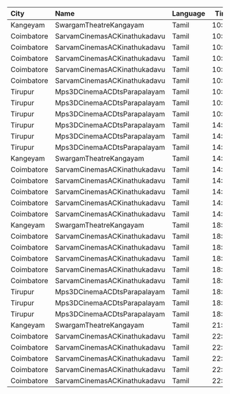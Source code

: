 | City       | Name                         | Language |  Time | Type        | Price | Capacity | Booked |
| :--------- | :--------------------------- | :------- | ----: | :---------- | ----: | -------: | -----: |
| Kangeyam   | SwargamTheatreKangayam       | Tamil    | 10:30 | Balcony     |  100₹ |      121 |      0 |
| Coimbatore | SarvamCinemasACKinathukadavu | Tamil    | 10:30 | BoxA        |  120₹ |       16 |     16 |
| Coimbatore | SarvamCinemasACKinathukadavu | Tamil    | 10:30 | BoxB        |  120₹ |       16 |     16 |
| Coimbatore | SarvamCinemasACKinathukadavu | Tamil    | 10:30 | FirstClass  |  100₹ |      148 |     74 |
| Coimbatore | SarvamCinemasACKinathukadavu | Tamil    | 10:30 | SecondClass |   80₹ |      178 |     88 |
| Coimbatore | SarvamCinemasACKinathukadavu | Tamil    | 10:30 | ThirdClass  |   80₹ |       53 |     53 |
| Tirupur    | Mps3DCinemaACDtsParapalayam  | Tamil    | 10:40 | Balcony     |  120₹ |      175 |    175 |
| Tirupur    | Mps3DCinemaACDtsParapalayam  | Tamil    | 10:40 | FirstClass  |  100₹ |      333 |    295 |
| Tirupur    | Mps3DCinemaACDtsParapalayam  | Tamil    | 10:40 | SecondClass |   80₹ |      224 |    180 |
| Tirupur    | Mps3DCinemaACDtsParapalayam  | Tamil    | 14:10 | Balcony     |  120₹ |      175 |    175 |
| Tirupur    | Mps3DCinemaACDtsParapalayam  | Tamil    | 14:10 | FirstClass  |  100₹ |      333 |    295 |
| Tirupur    | Mps3DCinemaACDtsParapalayam  | Tamil    | 14:10 | SecondClass |   80₹ |      224 |    180 |
| Kangeyam   | SwargamTheatreKangayam       | Tamil    | 14:15 | Balcony     |  100₹ |      121 |      0 |
| Coimbatore | SarvamCinemasACKinathukadavu | Tamil    | 14:15 | BoxA        |  120₹ |       16 |     16 |
| Coimbatore | SarvamCinemasACKinathukadavu | Tamil    | 14:15 | BoxB        |  120₹ |       16 |     16 |
| Coimbatore | SarvamCinemasACKinathukadavu | Tamil    | 14:15 | FirstClass  |  100₹ |      148 |     74 |
| Coimbatore | SarvamCinemasACKinathukadavu | Tamil    | 14:15 | SecondClass |   80₹ |      178 |     88 |
| Coimbatore | SarvamCinemasACKinathukadavu | Tamil    | 14:15 | ThirdClass  |   80₹ |       53 |     53 |
| Kangeyam   | SwargamTheatreKangayam       | Tamil    | 18:15 | Balcony     |  100₹ |      121 |      0 |
| Coimbatore | SarvamCinemasACKinathukadavu | Tamil    | 18:15 | BoxA        |  120₹ |       16 |     16 |
| Coimbatore | SarvamCinemasACKinathukadavu | Tamil    | 18:15 | BoxB        |  120₹ |       16 |     16 |
| Coimbatore | SarvamCinemasACKinathukadavu | Tamil    | 18:15 | FirstClass  |  100₹ |      148 |     74 |
| Coimbatore | SarvamCinemasACKinathukadavu | Tamil    | 18:15 | SecondClass |   80₹ |      178 |     88 |
| Coimbatore | SarvamCinemasACKinathukadavu | Tamil    | 18:15 | ThirdClass  |   80₹ |       53 |     53 |
| Tirupur    | Mps3DCinemaACDtsParapalayam  | Tamil    | 18:30 | Balcony     |  120₹ |      175 |    175 |
| Tirupur    | Mps3DCinemaACDtsParapalayam  | Tamil    | 18:30 | FirstClass  |  100₹ |      333 |    295 |
| Tirupur    | Mps3DCinemaACDtsParapalayam  | Tamil    | 18:30 | SecondClass |   80₹ |      224 |    180 |
| Kangeyam   | SwargamTheatreKangayam       | Tamil    | 21:45 | Balcony     |  100₹ |      121 |      0 |
| Coimbatore | SarvamCinemasACKinathukadavu | Tamil    | 22:00 | BoxA        |  120₹ |       16 |     16 |
| Coimbatore | SarvamCinemasACKinathukadavu | Tamil    | 22:00 | BoxB        |  120₹ |       16 |     16 |
| Coimbatore | SarvamCinemasACKinathukadavu | Tamil    | 22:00 | FirstClass  |  100₹ |      148 |     74 |
| Coimbatore | SarvamCinemasACKinathukadavu | Tamil    | 22:00 | SecondClass |   80₹ |      178 |     88 |
| Coimbatore | SarvamCinemasACKinathukadavu | Tamil    | 22:00 | ThirdClass  |   80₹ |       53 |     53 |